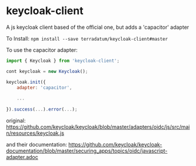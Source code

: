 # keycloak-client
A js keycloak client based of the official one, but adds a 'capacitor' adapter

To Install:
`npm install --save terradatum/keycloak-client#master`


To use the capacitor adapter:
```javascript
import { Keycloak } from 'keycloak-client';

cont keycloak = new Keycloak();

keycloak.init({
    adapter: 'capacitor',
    
    ...
    
}).success(...).error(...);
```

original: https://github.com/keycloak/keycloak/blob/master/adapters/oidc/js/src/main/resources/keycloak.js

and their documentation: https://github.com/keycloak/keycloak-documentation/blob/master/securing_apps/topics/oidc/javascript-adapter.adoc
